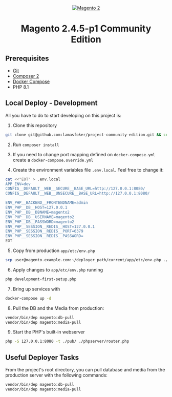 <p align="center">
    <a href="https://magento.example.com/" target="_blank">
        <img src="https://i.imgur.com/bsv172X.png" alt="Magento 2"/>
    </a>
</p>

<h1 align="center">Magento 2.4.5-p1 Community Edition</h1>

## Prerequisites

+ [Git](https://git-scm.com/downloads)
+ [Composer 2](https://getcomposer.org/download/)
+ [Docker Compose](https://docs.docker.com/compose/)
+ PHP 8.1

## Local Deploy - Development

All you have to do to start developing on this project is:

1. Clone this repository

```bash
git clone git@github.com:lamasfoker/project-community-edition.git && cd project-community-edition
```

2. Run `composer install`

3. If you need to change port mapping defined on `docker-compose.yml` create a `docker-compose.override.yml`

4. Create the environment variables file `.env.local`. Feel free to change it:

```bash
cat <<"EOT" > .env.local
APP_ENV=dev
CONFIG__DEFAULT__WEB__SECURE__BASE_URL=http://127.0.0.1:8080/
CONFIG__DEFAULT__WEB__UNSECURE__BASE_URL=http://127.0.0.1:8080/

ENV_PHP__BACKEND__FRONTENDNAME=admin
ENV_PHP__DB__HOST=127.0.0.1
ENV_PHP__DB__DBNAME=magento2
ENV_PHP__DB__USERNAME=magento2
ENV_PHP__DB__PASSWORD=magento2
ENV_PHP__SESSION__REDIS__HOST=127.0.0.1
ENV_PHP__SESSION__REDIS__PORT=6379
ENV_PHP__SESSION__REDIS__PASSWORD=
EOT
```  

5. Copy from production `app/etc/env.php`

```bash
scp user@magento.example.com:~/deployer_path/current/app/etc/env.php ./app/etc/
```

6. Apply changes to `app/etc/env.php` running

```bash
php development-first-setup.php
```

7. Bring up services with

```bash
docker-compose up -d
```

8. Pull the DB and the Media from production:

```bash
vendor/bin/dep magento:db-pull
vendor/bin/dep magento:media-pull
```

9. Start the PHP's built-in webserver

```bash
php -S 127.0.0.1:8080 -t ./pub/ ./phpserver/router.php
```

## Useful Deployer Tasks

From the project's root directory, you can pull database and media from the production server with the following commands:

```bash
vendor/bin/dep magento:db-pull
vendor/bin/dep magento:media-pull
```
